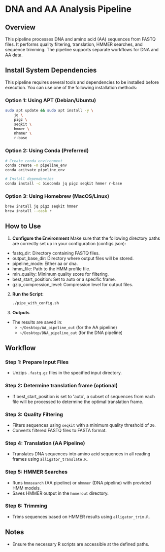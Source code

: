 # DNA and AA Analysis Pipeline

## Overview
This pipeline processes DNA and amino acid (AA) sequences from FASTQ files. It performs quality filtering, translation, HMMER searches, and sequence trimming. The pipeline supports separate workflows for DNA and AA data.

## Install System Dependencies
This pipeline requires several tools and dependencies to be installed before execution. You can use one of the following installation methods: 

### Option 1: Using APT (Debian/Ubuntu)
```bash
sudo apt update && sudo apt install -y \
    jq \
    pigz \
    seqkit \
    hmmer \
    nhmmer \
    r-base
```

### Option 2: Using Conda (Preferred)
```bash
# Create conda environment
conda create -n pipeline_env
conda acitvate pipeline_env

# Install dependencies 
conda install -c bioconda jq pigz seqkit hmmer r-base
```

### Option 3: Using Homebrew (MacOS/Linux)
```bash
brew install jq pigz seqkit hmmer
brew install --cask r
```

## How to Use

1. **Configure the Environment**
Make sure that the following directory paths are correctly set up in your configuration (configs.json):

- fastq_dir: Directory containing FASTQ files.
- output_base_dir: Directory where output files will be stored.
- pipeline_mode: Either aa or dna.
- hmm_file: Path to the HMM profile file.
- min_quality: Minimum quality score for filtering.
- best_start_position: Set to auto or a specific frame.
- gzip_compression_level: Compression level for output files.

2. **Run the Script**:
   ```bash
   ./pipe_with_config.sh

3. **Outputs**
- The results are saved in:
  - `~/Desktop/AA_pipeline_out` (for the AA pipeline)
  - `~/Desktop/DNA_pipeline_out` (for the DNA pipeline)

## Workflow

### Step 1: Prepare Input Files
- Unzips `.fastq.gz` files in the specified input directory.

### Step 2: Determine translation frame (optional)
- If best_start_position is set to 'auto', a subset of sequences from each file will be processed to determine the optimal translation frame. 

### Step 3: Quality Filtering
- Filters sequences using `seqkit` with a minimum quality threshold of `20`.
- Converts filtered FASTQ files to FASTA format.

### Step 4: Translation (AA Pipeline)
- Translates DNA sequences into amino acid sequences in all reading frames using `alligator_translate.R`.

### Step 5: HMMER Searches
- Runs `hmmsearch` (AA pipeline) or `nhmmer` (DNA pipeline) with provided HMM models.
- Saves HMMER output in the `hmmerout` directory.

### Step 6: Trimming
- Trims sequences based on HMMER results using `alligator_trim.R`.

## Notes
- Ensure the necessary R scripts are accessible at the defined paths.



